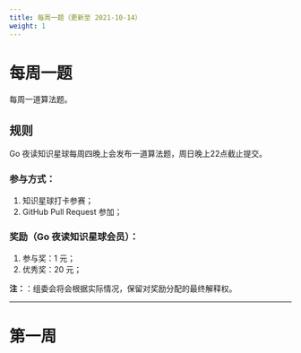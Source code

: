 ```yaml
---
title: 每周一题（更新至 2021-10-14）
weight: 1
---
```


# 每周一题

每周一道算法题。

## 规则

Go 夜读知识星球每周四晚上会发布一道算法题，周日晚上22点截止提交。

### 参与方式：

1. 知识星球打卡参赛；
2. GitHub Pull Request 参加；

### 奖励（Go 夜读知识星球会员）：

1. 参与奖：1 元；
2. 优秀奖：20 元；

**注：**：组委会将会根据实际情况，保留对奖励分配的最终解释权。

----

# 第一周

